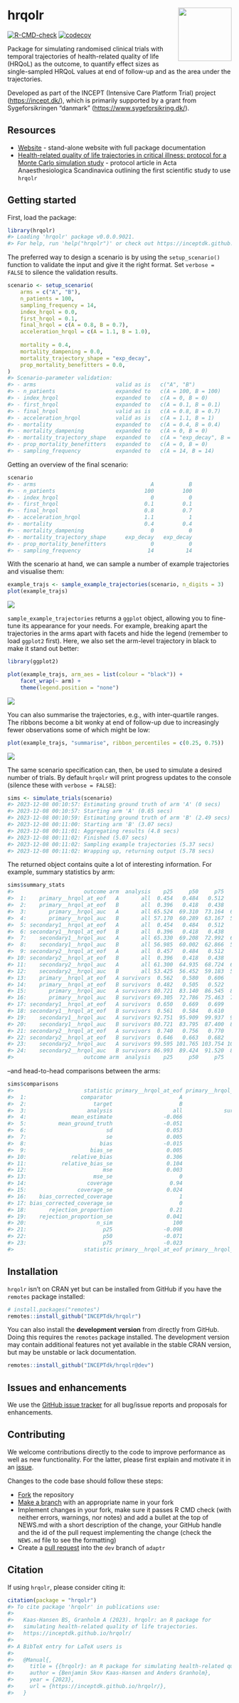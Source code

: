 
<!-- README.md is generated from README.Rmd. Please edit that file -->

# hrqolr <img src="man/figures/hrqolr.png" align="right" width="120" />

<!-- badges: start -->

[![R-CMD-check](https://github.com/INCEPTdk/hrqolr/actions/workflows/R-CMD-check.yaml/badge.svg)](https://github.com/INCEPTdk/hrqolr/actions/workflows/R-CMD-check.yaml)
[![codecov](https://codecov.io/gh/INCEPTdk/hrqolr/branch/main/graph/badge.svg)](https://app.codecov.io/gh/INCEPTdk/hrqolr)
<!-- ![total downloads from RStudio mirror](https://cranlogs.r-pkg.org/badges/grand-total/hrqolr) -->
<!-- badges: end -->

Package for simulating randomised clinical trials with temporal
trajectories of health-related quality of life (HRQoL) as the outcome,
to quantify effect sizes as single-sampled HRQoL values at end of
follow-up and as the area under the trajectories.

Developed as part of the INCEPT (Intensive Care Platform Trial) project
(<https://incept.dk/>), which is primarily supported by a grant from
Sygeforsikringen “danmark” (<https://www.sygeforsikring.dk/>).

## Resources

- [Website](https://inceptdk.github.io/hrqolr/index.html) - stand-alone
  website with full package documentation
- [Health-related quality of life trajectories in critical illness:
  protocol for a Monte Carlo simulation
  study](https://onlinelibrary.wiley.com/doi/10.1111/aas.14324) -
  protocol article in Acta Anaesthesiologica Scandinavica outlining the
  first scientific study to use `hrqolr`

## Getting started

First, load the package:

``` r
library(hrqolr)
#> Loading 'hrqolr' package v0.0.0.9021.
#> For help, run 'help("hrqolr")' or check out https://inceptdk.github.io/hrqolr.
```

The preferred way to design a scenario is by using the
`setup_scenario()` function to validate the input and give it the right
format. Set `verbose = FALSE` to silence the validation results.

``` r
scenario <- setup_scenario(
    arms = c("A", "B"),
    n_patients = 100,
    sampling_frequency = 14,
    index_hrqol = 0.0,
    first_hrqol = 0.1,
    final_hrqol = c(A = 0.8, B = 0.7),
    acceleration_hrqol = c(A = 1.1, B = 1.0),
    
    mortality = 0.4,
    mortality_dampening = 0.0,
    mortality_trajectory_shape = "exp_decay",
    prop_mortality_benefitters = 0.0,
)
#> Scenario-parameter validation:
#> - arms                         valid as is   c("A", "B")   
#> - n_patients                   expanded to   c(A = 100, B = 100)   
#> - index_hrqol                  expanded to   c(A = 0, B = 0)   
#> - first_hrqol                  expanded to   c(A = 0.1, B = 0.1)   
#> - final_hrqol                  valid as is   c(A = 0.8, B = 0.7)   
#> - acceleration_hrqol           valid as is   c(A = 1.1, B = 1)   
#> - mortality                    expanded to   c(A = 0.4, B = 0.4)   
#> - mortality_dampening          expanded to   c(A = 0, B = 0)   
#> - mortality_trajectory_shape   expanded to   c(A = "exp_decay", B = "exp_decay")   
#> - prop_mortality_benefitters   expanded to   c(A = 0, B = 0)   
#> - sampling_frequency           expanded to   c(A = 14, B = 14)
```

Getting an overview of the final scenario:

``` r
scenario
#> - arms                                    A           B
#> - n_patients                            100         100
#> - index_hrqol                             0           0
#> - first_hrqol                           0.1         0.1
#> - final_hrqol                           0.8         0.7
#> - acceleration_hrqol                    1.1           1
#> - mortality                             0.4         0.4
#> - mortality_dampening                     0           0
#> - mortality_trajectory_shape      exp_decay   exp_decay
#> - prop_mortality_benefitters              0           0
#> - sampling_frequency                     14          14
```

With the scenario at hand, we can sample a number of example
trajectories and visualise them:

``` r
example_trajs <- sample_example_trajectories(scenario, n_digits = 3)
plot(example_trajs)
```

![](man/figures/README-unnamed-chunk-6-1.png)<!-- -->

`sample_example_trajectories` returns a `ggplot` object, allowing you to
fine-tune its appearance for your needs. For example, breaking apart the
trajectories in the arms apart with facets and hide the legend (remember
to load `ggplot2` first). Here, we also set the arm-level trajectory in
black to make it stand out better:

``` r
library(ggplot2) 

plot(example_trajs, arm_aes = list(colour = "black")) +
    facet_wrap(~ arm) +
    theme(legend.position = "none")
```

![](man/figures/README-unnamed-chunk-7-1.png)<!-- -->

You can also summarise the trajectories, e.g., with inter-quartile
ranges. The ribbons become a bit wonky at end of follow-up due to
increasingly fewer observations some of which might be low:

``` r
plot(example_trajs, "summarise", ribbon_percentiles = c(0.25, 0.75))
```

![](man/figures/README-unnamed-chunk-8-1.png)<!-- -->

The same scenario specification can, then, be used to simulate a desired
number of trials. By default `hrqolr` will print progress updates to the
console (silence these with `verbose = FALSE`):

``` r
sims <- simulate_trials(scenario)
#> 2023-12-08 00:10:57: Estimating ground truth of arm 'A' (0 secs)
#> 2023-12-08 00:10:57: Starting arm 'A' (0.65 secs)
#> 2023-12-08 00:10:59: Estimating ground truth of arm 'B' (2.49 secs)
#> 2023-12-08 00:11:00: Starting arm 'B' (3.07 secs)
#> 2023-12-08 00:11:01: Aggregating results (4.8 secs)
#> 2023-12-08 00:11:02: Finished (5.07 secs)
#> 2023-12-08 00:11:02: Sampling example trajectories (5.37 secs)
#> 2023-12-08 00:11:02: Wrapping up, returning output (5.78 secs)
```

The returned object contains quite a lot of interesting information. For
example, summary statistics by arm:

``` r
sims$summary_stats
#>                      outcome arm  analysis    p25     p50     p75    mean    sd    se
#>  1:    primary__hrqol_at_eof   A       all  0.454   0.484   0.512   0.482 0.039 0.004
#>  2:    primary__hrqol_at_eof   B       all  0.396   0.418   0.438   0.416 0.036 0.004
#>  3:       primary__hrqol_auc   A       all 65.524  69.310  73.164  69.045 5.492 0.549
#>  4:       primary__hrqol_auc   B       all 57.170  60.289  63.167  59.997 5.169 0.517
#>  5: secondary1__hrqol_at_eof   A       all  0.454   0.484   0.512   0.482 0.039 0.004
#>  6: secondary1__hrqol_at_eof   B       all  0.396   0.418   0.438   0.416 0.036 0.004
#>  7:    secondary1__hrqol_auc   A       all 65.330  69.208  72.992  68.917 5.537 0.554
#>  8:    secondary1__hrqol_auc   B       all 56.985  60.002  62.866  59.780 5.201 0.520
#>  9: secondary2__hrqol_at_eof   A       all  0.457   0.484   0.512   0.482 0.039 0.004
#> 10: secondary2__hrqol_at_eof   B       all  0.396   0.418   0.438   0.416 0.036 0.004
#> 11:    secondary2__hrqol_auc   A       all 61.300  64.935  68.724  64.884 5.237 0.524
#> 12:    secondary2__hrqol_auc   B       all 53.425  56.452  59.183  56.038 4.916 0.492
#> 13:    primary__hrqol_at_eof   A survivors  0.562   0.580   0.606   0.581 0.037 0.004
#> 14:    primary__hrqol_at_eof   B survivors  0.482   0.505   0.522   0.501 0.034 0.003
#> 15:       primary__hrqol_auc   A survivors 80.721  83.140  86.545  83.264 5.096 0.510
#> 16:       primary__hrqol_auc   B survivors 69.305  72.786  75.463  72.297 4.797 0.480
#> 17: secondary1__hrqol_at_eof   A survivors  0.650   0.669   0.699   0.673 0.036 0.004
#> 18: secondary1__hrqol_at_eof   B survivors  0.561   0.584   0.610   0.583 0.033 0.003
#> 19:    secondary1__hrqol_auc   A survivors 92.751  95.909  99.937  96.299 5.123 0.512
#> 20:    secondary1__hrqol_auc   B survivors 80.721  83.795  87.400  83.848 4.825 0.483
#> 21: secondary2__hrqol_at_eof   A survivors  0.740   0.756   0.770   0.754 0.023 0.002
#> 22: secondary2__hrqol_at_eof   B survivors  0.646   0.663   0.682   0.663 0.023 0.002
#> 23:    secondary2__hrqol_auc   A survivors 99.595 101.765 103.754 101.512 3.072 0.307
#> 24:    secondary2__hrqol_auc   B survivors 86.993  89.424  91.520  89.280 3.206 0.321
#>                      outcome arm  analysis    p25     p50     p75    mean    sd    se
```

–and head-to-head comparisons between the arms:

``` r
sims$comparisons
#>                      statistic primary__hrqol_at_eof primary__hrqol_at_eof primary__hrqol_auc primary__hrqol_auc secondary1__hrqol_at_eof secondary1__hrqol_at_eof secondary1__hrqol_auc secondary1__hrqol_auc secondary2__hrqol_at_eof secondary2__hrqol_at_eof secondary2__hrqol_auc secondary2__hrqol_auc
#>  1:                 comparator                     A                     A                  A                  A                        A                        A                     A                     A                        A                        A                     A                     A
#>  2:                     target                     B                     B                  B                  B                        B                        B                     B                     B                        B                        B                     B                     B
#>  3:                   analysis                   all             survivors                all          survivors                      all                survivors                   all             survivors                      all                survivors                   all             survivors
#>  4:              mean_estimate                -0.066                 -0.08             -9.049            -10.967                   -0.066                    -0.09                -9.137               -12.451                   -0.066                   -0.092                -8.846               -12.233
#>  5:          mean_ground_truth                -0.051                -0.051             -6.892             -6.892                   -0.051                   -0.051                 -6.92                 -6.92                   -0.051                   -0.051                -6.849                -6.849
#>  6:                         sd                 0.053                 0.051              7.467              7.146                    0.053                    0.049                 7.551                 7.118                    0.053                    0.033                 7.133                 4.452
#>  7:                         se                 0.005                 0.005              0.747              0.715                    0.005                    0.005                 0.755                 0.712                    0.005                    0.003                 0.713                 0.445
#>  8:                       bias                -0.015                -0.029             -2.157             -4.075                   -0.015                   -0.039                -2.217                -5.531                   -0.016                   -0.041                -1.997                -5.384
#>  9:                    bias_se                 0.005                 0.005              0.747              0.715                    0.005                    0.005                 0.755                 0.712                    0.005                    0.003                 0.713                 0.445
#> 10:              relative_bias                 0.306                 0.582              0.313              0.591                    0.305                    0.779                  0.32                 0.799                    0.306                    0.807                 0.292                 0.786
#> 11:           relative_bias_se                 0.104                   0.1              0.108              0.104                    0.105                    0.097                 0.109                 0.103                    0.105                    0.064                 0.104                 0.065
#> 12:                        mse                 0.003                 0.003             59.851             67.163                    0.003                    0.004                61.359                80.752                    0.003                    0.003                54.354                48.605
#> 13:                     mse_se                     0                     0              8.089              9.572                        0                    0.001                 8.388                10.811                        0                        0                 7.326                 5.305
#> 14:                   coverage                  0.94                   0.9               0.95               0.92                     0.93                     0.83                  0.95                  0.85                     0.93                     0.73                  0.94                  0.75
#> 15:                coverage_se                 0.024                  0.03              0.022              0.027                    0.026                    0.038                 0.022                 0.036                    0.026                    0.044                 0.024                 0.043
#> 16:    bias_corrected_coverage                     1                     1                  1                  1                        1                        1                     1                     1                        1                        1                     1                     1
#> 17: bias_corrected_coverage_se                     0                     0                  0                  0                        0                        0                     0                     0                        0                        0                     0                     0
#> 18:       rejection_proportion                  0.21                  0.31               0.19               0.27                     0.21                     0.49                  0.19                  0.46                     0.21                      0.8                  0.22                  0.77
#> 19:    rejection_proportion_se                 0.041                 0.046              0.039              0.044                    0.041                     0.05                 0.039                  0.05                    0.041                     0.04                 0.041                 0.042
#> 20:                      n_sim                   100                   100                100                100                      100                      100                   100                   100                      100                      100                   100                   100
#> 21:                        p25                -0.098                -0.111            -13.493            -15.189                   -0.098                   -0.128               -13.647               -17.587                   -0.098                   -0.114               -13.126                -15.63
#> 22:                        p50                -0.071                 -0.08             -9.189            -11.245                   -0.072                   -0.087                -9.391               -12.255                   -0.072                   -0.093                -9.525               -12.312
#> 23:                        p75                -0.023                -0.045             -3.276             -6.505                   -0.023                   -0.055                -3.163                -7.614                   -0.027                   -0.066                -3.151                -8.883
#>                      statistic primary__hrqol_at_eof primary__hrqol_at_eof primary__hrqol_auc primary__hrqol_auc secondary1__hrqol_at_eof secondary1__hrqol_at_eof secondary1__hrqol_auc secondary1__hrqol_auc secondary2__hrqol_at_eof secondary2__hrqol_at_eof secondary2__hrqol_auc secondary2__hrqol_auc
```

## Installation

`hrqolr` isn’t on CRAN yet but can be installed from GitHub if you have
the `remotes` package installed:

``` r
# install.packages("remotes") 
remotes::install_github("INCEPTdk/hrqolr")
```

You can also install the **development version** from directly from
GitHub. Doing this requires the `remotes` package installed. The
development version may contain additional features not yet available in
the stable CRAN version, but may be unstable or lack documentation.

``` r
remotes::install_github("INCEPTdk/hrqolr@dev")
```

## Issues and enhancements

We use the [GitHub issue
tracker](https://github.com/INCEPTdk/hrqolr/issues) for all bug/issue
reports and proposals for enhancements.

## Contributing

We welcome contributions directly to the code to improve performance as
well as new functionality. For the latter, please first explain and
motivate it in an [issue](https://github.com/INCEPTdk/hrqolr/issues).

Changes to the code base should follow these steps:

- [Fork](https://docs.github.com/en/get-started/quickstart/fork-a-repo)
  the repository
- [Make a
  branch](https://docs.github.com/en/pull-requests/collaborating-with-pull-requests/proposing-changes-to-your-work-with-pull-requests/creating-and-deleting-branches-within-your-repository)
  with an appropriate name in your fork
- Implement changes in your fork, make sure it passes R CMD check (with
  neither errors, warnings, nor notes) and add a bullet at the top of
  NEWS.md with a short description of the change, your GitHub handle and
  the id of the pull request implementing the change (check the
  `NEWS.md` file to see the formatting)
- Create a [pull
  request](https://docs.github.com/en/pull-requests/collaborating-with-pull-requests/proposing-changes-to-your-work-with-pull-requests/creating-a-pull-request-from-a-fork)
  into the `dev` branch of `adaptr`

## Citation

If using `hrqolr`, please consider citing it:

``` r
citation(package = "hrqolr")
#> To cite package 'hrqolr' in publications use:
#> 
#>   Kaas-Hansen BS, Granholm A (2023). hrqolr: an R package for
#>   simulating health-related quality of life trajectories.
#>   https://inceptdk.github.io/hrqolr/
#> 
#> A BibTeX entry for LaTeX users is
#> 
#>   @Manual{,
#>     title = {{hrqolr}: an R package for simulating health-related quality of life trajectories},
#>     author = {Benjamin Skov Kaas-Hansen and Anders Granholm},
#>     year = {2023},
#>     url = {https://inceptdk.github.io/hrqolr/},
#>   }
```

